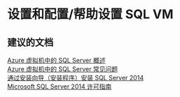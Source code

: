 <properties
    pageTitle="设置和配置/帮助设置 SQL VM"
    description="设置和配置/帮助设置 SQL VM"
    service="microsoft.compute"
    resource="virtualmachines"
    authors="aashu"
    displayOrder=""
    selfHelpType="generic"
    supportTopicIds="32511131"
    resourceTags="windowsSQL"
    productPesIds="14745"
    cloudEnvironments="public"
/>


# 设置和配置/帮助设置 SQL VM

## **建议的文档**
[Azure 虚拟机中的 SQL Server 概述](https://azure.microsoft.com/documentation/articles/virtual-machines-sql-server-infrastructure-services/)<br>
[Azure 虚拟机中的 SQL Server 常见问题](https://azure.microsoft.com/documentation/articles/virtual-machines-windows-sql-server-iaas-faq)<br>
[通过安装向导（安装程序）安装 SQL Server 2014](https://msdn.microsoft.com/library/ms143219%28v=sql.120%29.aspx)<br>
[Microsoft SQL Server 2014 许可指南](http://download.microsoft.com/download/B/4/E/B4E604D9-9D38-4BBA-A927-56E4C872E41C/SQL_Server_2014_Licensing_Guide.pdf)



<!--HONumber=Jul16_HO4-->


